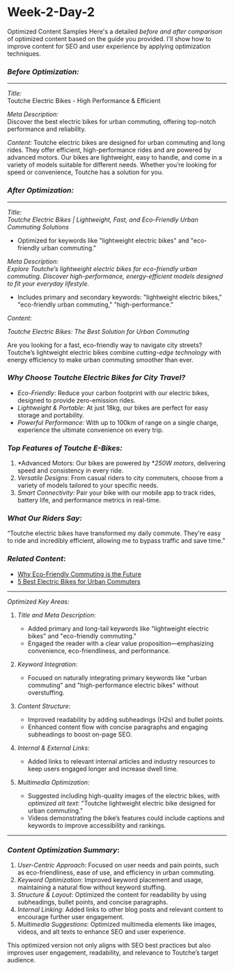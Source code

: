 # Week-2-Day-2
Optimized Content Samples
Here's a detailed *before and after comparison* of optimized content based on the guide you provided. I'll show how to improve content for SEO and user experience by applying optimization techniques.

### *Before Optimization:*
---

*Title:*  
Toutche Electric Bikes - High Performance & Efficient

*Meta Description:*  
Discover the best electric bikes for urban commuting, offering top-notch performance and reliability.

*Content:*
Toutche electric bikes are designed for urban commuting and long rides. They offer efficient, high-performance rides and are powered by advanced motors. Our bikes are lightweight, easy to handle, and come in a variety of models suitable for different needs. Whether you’re looking for speed or convenience, Toutche has a solution for you.

### *After Optimization:*
---

*Title:*  
*Toutche Electric Bikes | Lightweight, Fast, and Eco-Friendly Urban Commuting Solutions*

- Optimized for keywords like "lightweight electric bikes" and "eco-friendly urban commuting."

*Meta Description:*  
*Explore Toutche’s lightweight electric bikes for eco-friendly urban commuting. Discover high-performance, energy-efficient models designed to fit your everyday lifestyle.*

- Includes primary and secondary keywords: "lightweight electric bikes," "eco-friendly urban commuting," "high-performance."

*Content:*

*Toutche Electric Bikes: The Best Solution for Urban Commuting*

Are you looking for a fast, eco-friendly way to navigate city streets? Toutche’s lightweight electric bikes combine *cutting-edge technology* with energy efficiency to make urban commuting smoother than ever.

### *Why Choose Toutche Electric Bikes for City Travel?*

- *Eco-Friendly:* Reduce your carbon footprint with our electric bikes, designed to provide zero-emission rides.  
- *Lightweight & Portable:* At just 18kg, our bikes are perfect for easy storage and portability.  
- *Powerful Performance:* With up to 100km of range on a single charge, experience the ultimate convenience on every trip.

### *Top Features of Toutche E-Bikes:*

1. *Advanced Motors: Our bikes are powered by **250W motors*, delivering speed and consistency in every ride.
2. *Versatile Designs*: From casual riders to city commuters, choose from a variety of models tailored to your specific needs.
3. *Smart Connectivity*: Pair your bike with our mobile app to track rides, battery life, and performance metrics in real-time.

### *What Our Riders Say:*

“Toutche electric bikes have transformed my daily commute. They're easy to ride and incredibly efficient, allowing me to bypass traffic and save time.”

### *Related Content*:
- [Why Eco-Friendly Commuting is the Future](link)
- [5 Best Electric Bikes for Urban Commuters](link)

---

*Optimized Key Areas:*

1. *Title and Meta Description*: 
   - Added primary and long-tail keywords like "lightweight electric bikes" and "eco-friendly commuting."
   - Engaged the reader with a clear value proposition—emphasizing convenience, eco-friendliness, and performance.

2. *Keyword Integration*: 
   - Focused on naturally integrating primary keywords like "urban commuting" and "high-performance electric bikes" without overstuffing.

3. *Content Structure*:
   - Improved readability by adding subheadings (H2s) and bullet points.
   - Enhanced content flow with concise paragraphs and engaging subheadings to boost on-page SEO.

4. *Internal & External Links*: 
   - Added links to relevant internal articles and industry resources to keep users engaged longer and increase dwell time.

5. *Multimedia Optimization*:
   - Suggested including high-quality images of the electric bikes, with *optimized alt text*: "Toutche lightweight electric bike designed for urban commuting."
   - Videos demonstrating the bike’s features could include captions and keywords to improve accessibility and rankings.

---

### *Content Optimization Summary*:

1. *User-Centric Approach*: Focused on user needs and pain points, such as eco-friendliness, ease of use, and efficiency in urban commuting.
2. *Keyword Optimization*: Improved keyword placement and usage, maintaining a natural flow without keyword stuffing.
3. *Structure & Layout*: Optimized the content for readability by using subheadings, bullet points, and concise paragraphs.
4. *Internal Linking*: Added links to other blog posts and relevant content to encourage further user engagement.
5. *Multimedia Suggestions*: Optimized multimedia elements like images, videos, and alt texts to enhance SEO and user experience.

This optimized version not only aligns with SEO best practices but also improves user engagement, readability, and relevance to Toutche’s target audience.
